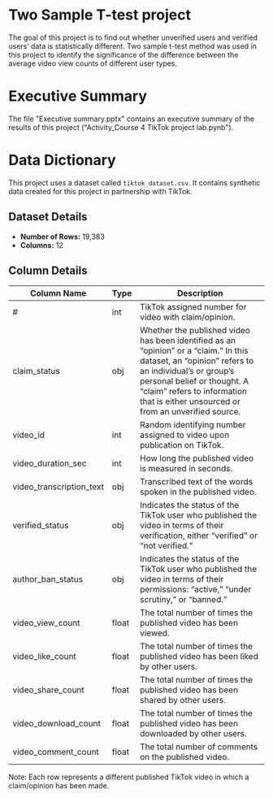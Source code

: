 # Two Sample T-test project
The goal of this project is to find out whether unverified users and verified users’ data is statistically different. Two sample t-test method was used in this project to identify the significance of the difference between the average video view counts of different user types.

# Executive Summary
The file "Executive summary.pptx" contains an executive summary of the results of this project ("Activity_Course 4 TikTok project lab.pynb").

# Data Dictionary
This project uses a dataset called `tiktok_dataset.csv`. It contains synthetic data created for this project in partnership with TikTok.

## Dataset Details

- **Number of Rows:** 19,383
- **Columns:** 12

## Column Details

| Column Name | Type | Description |
| --- | --- | --- |
| # | int | TikTok assigned number for video with claim/opinion. |
| claim_status | obj | Whether the published video has been identified as an “opinion” or a “claim.” In this dataset, an “opinion” refers to an individual’s or group’s personal belief or thought. A “claim” refers to information that is either unsourced or from an unverified source. |
| video_id | int | Random identifying number assigned to video upon publication on TikTok. |
| video_duration_sec | int | How long the published video is measured in seconds. |
| video_transcription_text | obj | Transcribed text of the words spoken in the published video. |
| verified_status | obj | Indicates the status of the TikTok user who published the video in terms of their verification, either “verified” or “not verified.” |
| author_ban_status | obj | Indicates the status of the TikTok user who published the video in terms of their permissions: “active,” “under scrutiny,” or “banned.” |
| video_view_count | float | The total number of times the published video has been viewed. |
| video_like_count | float | The total number of times the published video has been liked by other users. |
| video_share_count | float | The total number of times the published video has been shared by other users. |
| video_download_count | float | The total number of times the published video has been downloaded by other users. |
| video_comment_count | float | The total number of comments on the published video. |

Note: Each row represents a different published TikTok video in which a claim/opinion has been made.

